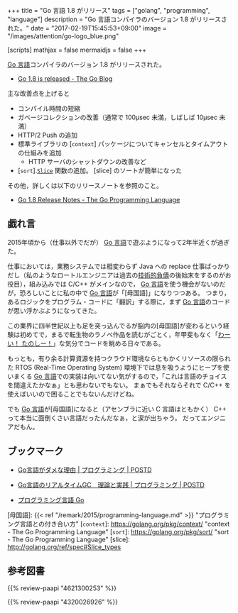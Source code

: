 +++
title = "Go 言語 1.8 がリリース"
tags = ["golang", "programming", "language"]
description = "Go 言語コンパイラのバージョン 1.8 がリリースされた。"
date = "2017-02-19T15:45:53+09:00"
image = "/images/attention/go-logo_blue.png"

[scripts]
  mathjax = false
  mermaidjs = false
+++

[Go 言語]コンパイラのバージョン 1.8 がリリースされた。

- [Go 1.8 is released - The Go Blog](https://blog.golang.org/go1.8)

主な改善点を上げると

- コンパイル時間の短縮
- ガベージコレクションの改善（通常で 100μsec 未満，しばしば 10μsec 未満）
- HTTP/2 Push の追加
- 標準ライブラリの [`context`] パッケージについてキャンセルとタイムアウトの仕組みを追加
    - HTTP サーバのシャットダウンの改善など
- [`sort`].[`Slice`](https://golang.org/pkg/sort/#Slice) 関数の追加。 [slice] のソートが簡単になった

その他，詳しくは以下のリリースノートを参照のこと。

- [Go 1.8 Release Notes - The Go Programming Language](https://golang.org/doc/go1.8)

## 戯れ言

2015年頃から（仕事以外でだが） [Go 言語]で遊ぶようになって2年半近くが過ぎた。

仕事においては，業務システムでは相変わらず Java への replace 仕事ばっかりだし（私のようなロートルエンジニアは過去の[技術的負債](https://ja.wikipedia.org/wiki/%E6%8A%80%E8%A1%93%E7%9A%84%E8%B2%A0%E5%82%B5)の後始末をするのがお役目），組み込みでは C/C++ がメインなので， [Go 言語]を使う機会がないのだが，恐ろしいことに私の中で [Go 言語]が「[母国語]」になりつつある。
つまり，あるロジックをプログラム・コードに「翻訳」する際に，まず [Go 言語]のコードが思い浮かぶようになってきた。

この業界に四半世紀以上も足を突っ込んでるが脳内の[母国語]が変わるという経験は初めてで，まるで転生物のラノベ作品を読むがごとく，年甲斐もなく「[わーい！ たのしー！](https://nijipi.com/it-news/kemono-lang_ruby-brainfuck/)」な気分でコードを眺める日々である。

もっとも，有り余る計算資源を持つクラウド環境ならともかくリソースの限られた RTOS (Real-Time Operating System) 環境下では息を吸うようにヒープを使いまくる [Go 言語]での実装は向いてない気がするので，「これは言語のチョイスを間違えたかなぁ」とも思わないでもない。
まぁでもそれならそれで C/C++ を使えばいいので困ることでもないんだけどね。

でも  [Go 言語]が[母国語]になると（アセンブラに近い C 言語はともかく） C++ って本当に面倒くさい言語だったんだなぁ，と涙が出ちゃう。
だってエンジニアだもん。

## ブックマーク

- [Go言語がダメな理由 | プログラミング | POSTD](http://postd.cc/why-go-is-not-good/)
- [Go言語のリアルタイムGC　理論と実践 | プログラミング | POSTD](http://postd.cc/golangs-real-time-gc-in-theory-and-practice/)

- [プログラミング言語 Go](/golang/)

[Go 言語]: https://golang.org/ "The Go Programming Language"
[母国語]: {{< ref "/remark/2015/programming-language.md" >}} "プログラミング言語との付き合い方"
[`context`]: https://golang.org/pkg/context/ "context - The Go Programming Language"
[`sort`]: https://golang.org/pkg/sort/ "sort - The Go Programming Language"
[slice]: http://golang.org/ref/spec#Slice_types

## 参考図書

{{% review-paapi "4621300253" %}} <!-- プログラミング言語Go -->

{{% review-paapi "4320026926" %}} <!-- プログラミング言語C -->
